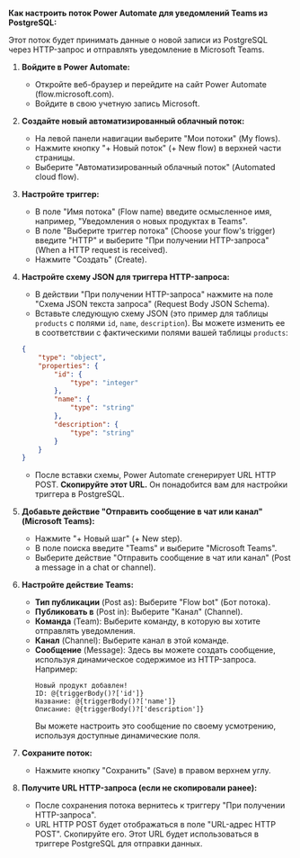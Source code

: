 **Как настроить поток Power Automate для уведомлений Teams из PostgreSQL:**

Этот поток будет принимать данные о новой записи из PostgreSQL через HTTP-запрос и отправлять уведомление в Microsoft Teams.

1.  **Войдите в Power Automate:**
    *   Откройте веб-браузер и перейдите на сайт Power Automate (flow.microsoft.com).
    *   Войдите в свою учетную запись Microsoft.

2.  **Создайте новый автоматизированный облачный поток:**
    *   На левой панели навигации выберите "Мои потоки" (My flows).
    *   Нажмите кнопку "+ Новый поток" (+ New flow) в верхней части страницы.
    *   Выберите "Автоматизированный облачный поток" (Automated cloud flow).

3.  **Настройте триггер:**
    *   В поле "Имя потока" (Flow name) введите осмысленное имя, например, "Уведомления о новых продуктах в Teams".
    *   В поле "Выберите триггер потока" (Choose your flow's trigger) введите "HTTP" и выберите "При получении HTTP-запроса" (When a HTTP request is received).
    *   Нажмите "Создать" (Create).

4.  **Настройте схему JSON для триггера HTTP-запроса:**
    *   В действии "При получении HTTP-запроса" нажмите на поле "Схема JSON текста запроса" (Request Body JSON Schema).
    *   Вставьте следующую схему JSON (это пример для таблицы `products` с полями `id`, `name`, `description`). Вы можете изменить ее в соответствии с фактическими полями вашей таблицы `products`:

    ```json
    {
        "type": "object",
        "properties": {
            "id": {
                "type": "integer"
            },
            "name": {
                "type": "string"
            },
            "description": {
                "type": "string"
            }
        }
    }
    ```
    *   После вставки схемы, Power Automate сгенерирует URL HTTP POST. **Скопируйте этот URL.** Он понадобится вам для настройки триггера в PostgreSQL.

5.  **Добавьте действие "Отправить сообщение в чат или канал" (Microsoft Teams):**
    *   Нажмите "+ Новый шаг" (+ New step).
    *   В поле поиска введите "Teams" и выберите "Microsoft Teams".
    *   Выберите действие "Отправить сообщение в чат или канал" (Post a message in a chat or channel).

6.  **Настройте действие Teams:**
    *   **Тип публикации** (Post as): Выберите "Flow bot" (Бот потока).
    *   **Публиковать в** (Post in): Выберите "Канал" (Channel).
    *   **Команда** (Team): Выберите команду, в которую вы хотите отправлять уведомления.
    *   **Канал** (Channel): Выберите канал в этой команде.
    *   **Сообщение** (Message): Здесь вы можете создать сообщение, используя динамическое содержимое из HTTP-запроса. Например:
        ```
        Новый продукт добавлен!
        ID: @{triggerBody()?['id']}
        Название: @{triggerBody()?['name']}
        Описание: @{triggerBody()?['description']}
        ```
        Вы можете настроить это сообщение по своему усмотрению, используя доступные динамические поля.

7.  **Сохраните поток:**
    *   Нажмите кнопку "Сохранить" (Save) в правом верхнем углу.

8.  **Получите URL HTTP-запроса (если не скопировали ранее):**
    *   После сохранения потока вернитесь к триггеру "При получении HTTP-запроса".
    *   URL HTTP POST будет отображаться в поле "URL-адрес HTTP POST". Скопируйте его. Этот URL будет использоваться в триггере PostgreSQL для отправки данных.